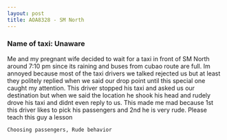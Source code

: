 ```yaml
---
layout: post
title: AOA8328 - SM North
---
```


### Name of taxi: Unaware

Me and my pregnant wife decided to wait for a taxi in front of SM North around 7:10 pm since its raining and buses from cubao route are full. Im annoyed because most of the taxi drivers we talked rejected us but at least they politely replied when we said our drop point until this special one caught my attention. This driver stopped his taxi and asked us  our destination but when we said the location he shook his head and rudely drove his taxi and didnt even  reply to us. This made me mad because 1st this driver likes to pick his passengers and 2nd  he is very rude. Please teach this guy a lesson

```Choosing passengers, Rude behavior```
